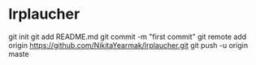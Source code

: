 # lrplaucher
git init
git add README.md
git commit -m "first commit"
git remote add origin https://github.com/NikitaYearmak/lrplaucher.git
git push -u origin maste
